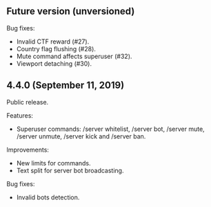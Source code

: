 ## Future version (unversioned)

Bug fixes:

- Invalid CTF reward (#27).
- Country flag flushing (#28).
- Mute command affects superuser (#32).
- Viewport detaching (#30).

## 4.4.0 (September 11, 2019)

Public release.

Features:

- Superuser commands: /server whitelist, /server bot, /server mute, /server unmute, /server kick and /server ban.

Improvements:

- New limits for commands.
- Text split for server bot broadcasting.

Bug fixes:

- Invalid bots detection.
